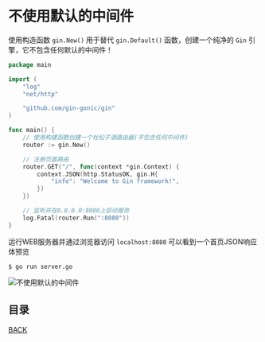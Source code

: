 # 不使用默认的中间件

使用构造函数 `gin.New()` 用于替代 `gin.Default()`  函数，创建一个纯净的 `Gin` 引擎，它不包含任何默认的中间件！

```go
package main

import (
	"log"
	"net/http"

	"github.com/gin-gonic/gin"
)

func main() {
	// 使用构建函数创建一个杜松子酒路由器(不包含任何中间件)
	router := gin.New()

	// 注册页面路由
	router.GET("/", func(context *gin.Context) {
		context.JSON(http.StatusOK, gin.H{
			"info": "Welcome to Gin framework!",
		})
	})

	// 监听并在0.0.0.0:8080上启动服务
	log.Fatal(router.Run(":8080"))
}
```

运行WEB服务器并通过浏览器访问 `localhost:8080` 可以看到一个首页JSON响应体预览

```shell
$ go run server.go
```

![不使用默认的中间件](https://lucklit.oss-cn-beijing.aliyuncs.com/written/Snip20191218_68.png)

## 目录

[BACK](../GinUse.md)